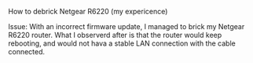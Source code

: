 How to debrick Netgear R6220 (my expericence)

Issue: With an incorrect firmware update, I managed to brick my Netgear R6220 router. What I observerd after is that the router would keep rebooting, and would not hava a stable LAN connection with the cable connected.


